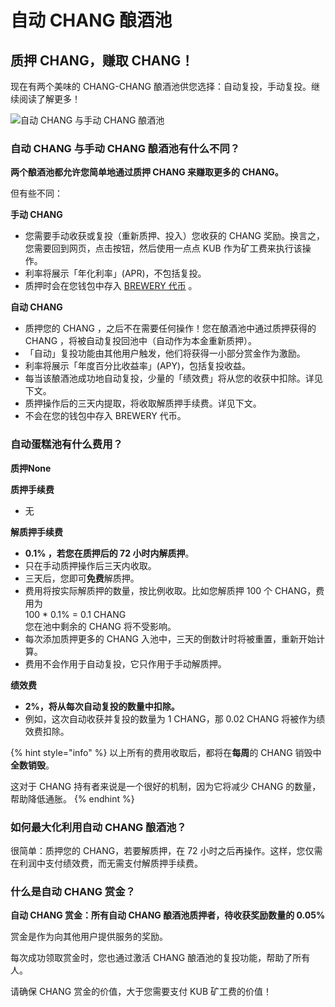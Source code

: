 # 自动 CHANG 酿酒池

## 质押 CHANG，赚取 CHANG！

现在有两个美味的 CHANG-CHANG 酿酒池供您选择：自动复投，手动复投。继续阅读了解更多！

![自动 CHANG 与手动 CHANG 酿酒池](https://gblobkcdn.gitbook.com/assets%2F-MHREX7DHcljbY5IkjgJ%2F-MZW0sdwEdpAMmFILaFG%2F-MZW2B34cavs6S7ETBKf%2Fauto%20and%20manual%20pools.png?alt=media\&token=c3ed2d1d-f9e5-461a-bd3d-02b453080bf5)

### 自动 CHANG 与手动 CHANG 酿酒池有什么不同？ <a href="docs-internal-guid-c4c16237-7fff-3c33-3a56-18ccd8853f86" id="docs-internal-guid-c4c16237-7fff-3c33-3a56-18ccd8853f86"></a>

**两个酿酒池都允许您简单地通过质押 CHANG 来赚取更多的 CHANG。**

但有些不同：

**手动 CHANG**

* 您需要手动收获或复投（重新质押、投入）您收获的 CHANG 奖励。换言之，您需要回到网页，点击按钮，然后使用一点点 KUB 作为矿工费来执行该操作。
* 利率将展示「年化利率」(APR)，不包括复投。
* 质押时会在您钱包中存入 [BREWERY 代币](broken-reference) 。

**自动 CHANG**

* 质押您的 CHANG ，之后不在需要任何操作！您在酿酒池中通过质押获得的 CHANG ，将被自动复投回池中（自动作为本金重新质押）。
* 「自动」复投功能由其他用户触发，他们将获得一小部分赏金作为激励。
* 利率将展示「年度百分比收益率」(APY)，包括复投收益。
* 每当该酿酒池成功地自动复投，少量的「绩效费」将从您的收获中扣除。详见下文。
* 质押操作后的三天内提取，将收取解质押手续费。详见下文。
* 不会在您的钱包中存入 BREWERY 代币。

### 自动蛋糕池有什么费用？

**质押None**

**质押手续费**

* 无

**解质押手续费**

* **0.1% ，若您在质押后的 72 小时内解质押**。
* 只在手动质押操作后三天内收取。
* 三天后，您即可**免费**解质押。
* 费用将按实际解质押的数量，按比例收取。比如您解质押 100 个 CHANG，费用为\
  100 \* 0.1% = 0.1 CHANG \
  您在池中剩余的 CHANG 将不受影响。
* 每次添加质押更多的 CHANG 入池中，三天的倒数计时将被重置，重新开始计算。
* 费用不会作用于自动复投，它只作用于手动解质押。

**绩效费**

* **2%，将从每次自动复投的数量中扣除。**
* 例如，这次自动收获并复投的数量为 1 CHANG，那 0.02 CHANG 将被作为绩效费扣除。

{% hint style="info" %}
以上所有的费用收取后，都将在**每周**的 CHANG 销毁中**全数销毁**。

这对于 CHANG 持有者来说是一个很好的机制，因为它将减少 CHANG 的数量，帮助降低通胀。
{% endhint %}

### 如何最大化利用自动 CHANG 酿酒池？ <a href="docs-internal-guid-3b1f91a6-7fff-fc76-976a-3a06bada2520" id="docs-internal-guid-3b1f91a6-7fff-fc76-976a-3a06bada2520"></a>

很简单：质押您的 CHANG，若要解质押，在 72 小时之后再操作。这样，您仅需在利润中支付绩效费，而无需支付解质押手续费。

### 什么是自动 CHANG 赏金？

**自动 CHANG 赏金：所有自动 CHANG 酿酒池质押者，待收获奖励数量的 0.05%**

赏金是作为向其他用户提供服务的奖励。 

每次成功领取赏金时，您也通过激活 CHANG 酿酒池的复投功能，帮助了所有人。

请确保 CHANG 赏金的价值，大于您需要支付 KUB 矿工费的价值！
